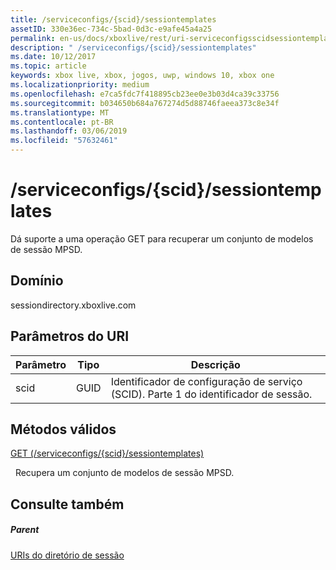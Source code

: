 ```yaml
---
title: /serviceconfigs/{scid}/sessiontemplates
assetID: 330e36ec-734c-5bad-0d3c-e9afe45a4a25
permalink: en-us/docs/xboxlive/rest/uri-serviceconfigsscidsessiontemplates.html
description: " /serviceconfigs/{scid}/sessiontemplates"
ms.date: 10/12/2017
ms.topic: article
keywords: xbox live, xbox, jogos, uwp, windows 10, xbox one
ms.localizationpriority: medium
ms.openlocfilehash: e7ca5fdc7f418895cb23ee0e3b03d4ca39c33756
ms.sourcegitcommit: b034650b684a767274d5d88746faeea373c8e34f
ms.translationtype: MT
ms.contentlocale: pt-BR
ms.lasthandoff: 03/06/2019
ms.locfileid: "57632461"
---
```

# <a name="serviceconfigsscidsessiontemplates"></a>/serviceconfigs/{scid}/sessiontemplates
Dá suporte a uma operação GET para recuperar um conjunto de modelos de sessão MPSD. 
<a id="ID4EO"></a>

 
## <a name="domain"></a>Domínio
sessiondirectory.xboxlive.com  
<a id="ID4ET"></a>

 
## <a name="uri-parameters"></a>Parâmetros do URI
 
| Parâmetro| Tipo| Descrição| 
| --- | --- | --- | 
| scid| GUID| Identificador de configuração de serviço (SCID). Parte 1 do identificador de sessão.| 
  
<a id="ID4EPB"></a>

 
## <a name="valid-methods"></a>Métodos válidos

[GET (/serviceconfigs/{scid}/sessiontemplates)](uri-serviceconfigsscidsessiontemplatesget.md)

&nbsp;&nbsp;Recupera um conjunto de modelos de sessão MPSD.
 
<a id="ID4EZB"></a>

 
## <a name="see-also"></a>Consulte também
 
<a id="ID4E2B"></a>

 
##### <a name="parent"></a>Parent 

[URIs do diretório de sessão](atoc-reference-sessiondirectory.md)

   